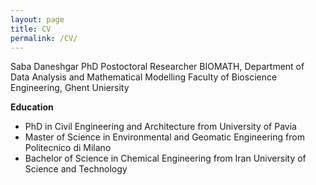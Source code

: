 ```yaml
---
layout: page
title: CV
permalink: /CV/
---
```


Saba Daneshgar PhD
Postoctoral Researcher
BIOMATH, Department of Data Analysis and Mathematical Modelling
Faculty of Bioscience Engineering, Ghent Uniersity

__Education__
- PhD in Civil Engineering and Architecture from University of Pavia
- Master of Science in Environmental and Geomatic Engineering from Politecnico di Milano
- Bachelor of Science in Chemical Engineering from Iran University of Science and Technology
